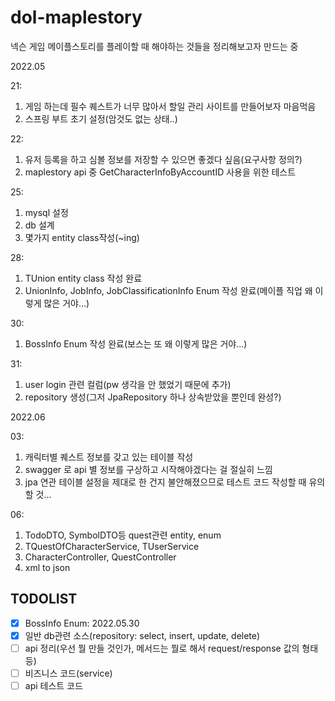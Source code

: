 # dol-maplestory
넥슨 게임 메이플스토리를 플레이할 때 해야하는 것들을 정리해보고자 만드는 중

2022.05

21: 
1. 게임 하는데 필수 퀘스트가 너무 많아서 할일 관리 사이트를 만들어보자 마음먹음
2. 스프링 부트 초기 설정(암것도 없는 상태..)


22: 
1. 유저 등록을 하고 심볼 정보를 저장할 수 있으면 좋겠다 싶음(요구사항 정의?)
2. maplestory api 중 GetCharacterInfoByAccountID 사용을 위한 테스트

25:
1. mysql 설정
2. db 설계
3. 몇가지 entity class작성(~ing)

28:
1. TUnion entity class 작성 완료
2. UnionInfo, JobInfo, JobClassificationInfo Enum 작성 완료(메이플 직업 왜 이렇게 많은 거야...)

30:
1. BossInfo Enum 작성 완료(보스는 또 왜 이렇게 많은 거야...)

31:
1. user login 관련 컬럼(pw 생각을 안 했었기 때문에 추가)
2. repository 생성(그저 JpaRepository 하나 상속받았을 뿐인데 완성?)

2022.06

03:
1. 캐릭터별 퀘스트 정보를 갖고 있는 테이블 작성
2. swagger 로 api 별 정보를 구상하고 시작해야겠다는 걸 절실히 느낌
3. jpa 연관 테이블 설정을 제대로 한 건지 불안해졌으므로 테스트 코드 작성할 때 유의할 것...

06:
1. TodoDTO, SymbolDTO등 quest관련 entity, enum
2. TQuestOfCharacterService, TUserService 
3. CharacterController, QuestController
4. xml to json

## TODOLIST
- [x] BossInfo Enum: 2022.05.30
- [x] 일반 db관련 소스(repository: select, insert, update, delete)
- [ ] api 정리(우선 뭘 만들 것인가, 메서드는 뭘로 해서 request/response 값의 형태 등)
- [ ] 비즈니스 코드(service)
- [ ] api 테스트 코드
